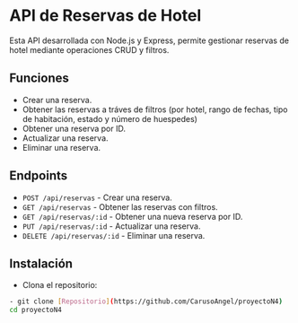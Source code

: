 # API de Reservas de Hotel

Esta API desarrollada con Node.js y Express, permite gestionar reservas de hotel mediante operaciones CRUD y filtros.

## Funciones

- Crear una reserva.
- Obtener las reservas a tráves de filtros (por hotel,  rango de fechas, tipo de habitación, estado y número de huespedes)
- Obtener una reserva por ID.
- Actualizar una reserva.
- Eliminar una reserva.

## Endpoints

- `POST /api/reservas` - Crear una reserva.
- `GET /api/reservas` - Obtener las reservas con filtros.
- `GET /api/reservas/:id` - Obtener una nueva reserva por ID.
- `PUT /api/reservas/:id` - Actualizar una reserva.
- `DELETE /api/reservas/:id` - Eliminar una reserva.

## Instalación

- Clona el repositorio:
```bash
- git clone [Repositorio](https://github.com/CarusoAngel/proyectoN4)
cd proyectoN4
